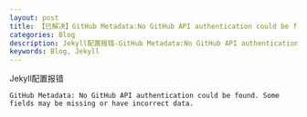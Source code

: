 ```yaml
---
layout: post
title: 【已解决】GitHub Metadata:No GitHub API authentication could be found
categories: Blog
description: Jekyll配置报错-GitHub Metadata:No GitHub API authentication could be found. Some fields may be missing or have incorrect data.
keywords: Blog, Jekyll
---
```


Jekyll配置报错 
```
GitHub Metadata: No GitHub API authentication could be found. Some fields may be missing or have incorrect data.
```
